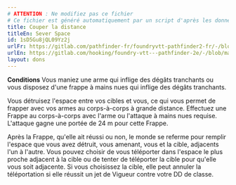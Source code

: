 ```yaml
---
# ATTENTION : Ne modifiez pas ce fichier
# Ce fichier est généré automatiquement par un script d'après les données du module Foundry VTT officiel et de sa traduction
title: Couper la distance
titleEn: Sever Space
id: 1sD5Gu8jQL09Yz2j
urlFr: https://gitlab.com/pathfinder-fr/foundryvtt-pathfinder2-fr/-/blob/master/data/feats/1sD5Gu8jQL09Yz2j.htm
urlEn: https://gitlab.com/hooking/foundry-vtt---pathfinder-2e/-/blob/master/packs/data/feats.db/sever-space.json
layout: dons
---
```

**Conditions** Vous maniez une arme qui inflige des dégâts tranchants ou vous disposez d'une frappe à mains nues qui inflige des dégâts tranchants.
 
Vous détruisez l'espace entre vos cibles et vous, ce qui vous permet de frapper avec vos armes au corps-à-corps à grande distance. Effectuez une Frappe au corps-à-corps avec l'arme ou l'attaque à mains nues requise. L'attaque gagne une portée de 24 m pour cette Frappe.

Après la Frappe, qu'elle ait réussi ou non, le monde se referme pour remplir l'espace que vous avez détruit, vous amenant, vous et la cible, adjacents l'un à l'autre. Vous pouvez choisir de vous téléporter dans l'espace le plus proche adjacent à la cible ou de tenter de téléporter la cible pour qu'elle vous soit adjacente. Si vous choisissez la cible, elle peut annuler la téléportation si elle réussit un jet de Vigueur contre votre DD de classe.
